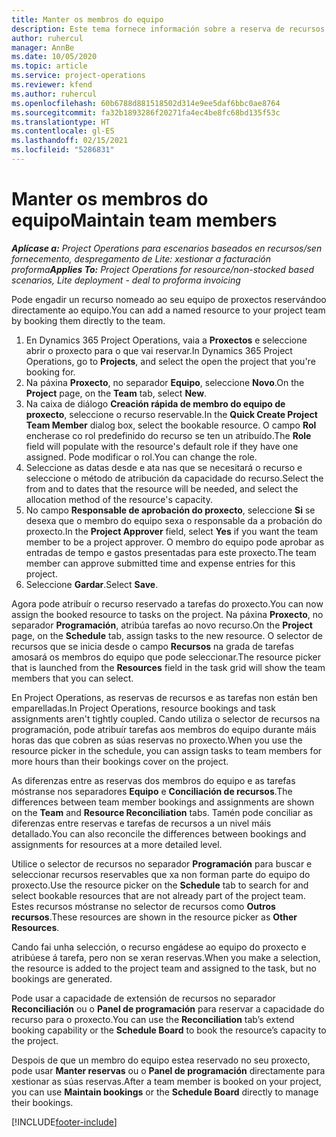 ```yaml
---
title: Manter os membros do equipo
description: Este tema fornece información sobre a reserva de recursos nomeados para equipos de proxectos e atribuírlles tarefas.
author: ruhercul
manager: AnnBe
ms.date: 10/05/2020
ms.topic: article
ms.service: project-operations
ms.reviewer: kfend
ms.author: ruhercul
ms.openlocfilehash: 60b6788d881518502d314e9ee5daf6bbc0ae8764
ms.sourcegitcommit: fa32b1893286f20271fa4ec4be8fc68bd135f53c
ms.translationtype: HT
ms.contentlocale: gl-ES
ms.lasthandoff: 02/15/2021
ms.locfileid: "5286831"
---
```

# <a name="maintain-team-members"></a><span data-ttu-id="000e6-103">Manter os membros do equipo</span><span class="sxs-lookup"><span data-stu-id="000e6-103">Maintain team members</span></span>

<span data-ttu-id="000e6-104">_**Aplícase a:** Project Operations para escenarios baseados en recursos/sen fornecemento, despregamento de Lite: xestionar a facturación proforma_</span><span class="sxs-lookup"><span data-stu-id="000e6-104">_**Applies To:** Project Operations for resource/non-stocked based scenarios, Lite deployment - deal to proforma invoicing_</span></span>

<span data-ttu-id="000e6-105">Pode engadir un recurso nomeado ao seu equipo de proxectos reservándoo directamente ao equipo.</span><span class="sxs-lookup"><span data-stu-id="000e6-105">You can add a named resource to your project team by booking them directly to the team.</span></span>

1. <span data-ttu-id="000e6-106">En Dynamics 365 Project Operations, vaia a **Proxectos** e seleccione abrir o proxecto para o que vai reservar.</span><span class="sxs-lookup"><span data-stu-id="000e6-106">In Dynamics 365 Project Operations, go to **Projects**, and select the open the project that you're booking for.</span></span>
2. <span data-ttu-id="000e6-107">Na páxina **Proxecto**, no separador **Equipo**, seleccione **Novo**.</span><span class="sxs-lookup"><span data-stu-id="000e6-107">On the **Project** page, on the **Team** tab, select **New**.</span></span> 
3. <span data-ttu-id="000e6-108">Na caixa de diálogo **Creación rápida de membro do equipo de proxecto**, seleccione o recurso reservable.</span><span class="sxs-lookup"><span data-stu-id="000e6-108">In the **Quick Create Project Team Member** dialog box, select the bookable resource.</span></span> <span data-ttu-id="000e6-109">O campo **Rol** encherase co rol predefinido do recurso se ten un atribuído.</span><span class="sxs-lookup"><span data-stu-id="000e6-109">The **Role** field will populate with the resource's default role if they have one assigned.</span></span> <span data-ttu-id="000e6-110">Pode modificar o rol.</span><span class="sxs-lookup"><span data-stu-id="000e6-110">You can change the role.</span></span> 
4. <span data-ttu-id="000e6-111">Seleccione as datas desde e ata nas que se necesitará o recurso e seleccione o método de atribución da capacidade do recurso.</span><span class="sxs-lookup"><span data-stu-id="000e6-111">Select the from and to dates that the resource will be needed, and select the allocation method of the resource's capacity.</span></span> 
5. <span data-ttu-id="000e6-112">No campo **Responsable de aprobación do proxecto**, seleccione **Si** se desexa que o membro do equipo sexa o responsable da a probación do proxecto.</span><span class="sxs-lookup"><span data-stu-id="000e6-112">In the **Project Approver** field, select **Yes** if you want the team member to be a project approver.</span></span> <span data-ttu-id="000e6-113">O membro do equipo pode aprobar as entradas de tempo e gastos presentadas para este proxecto.</span><span class="sxs-lookup"><span data-stu-id="000e6-113">The team member can approve submitted time and expense entries for this project.</span></span> 
6. <span data-ttu-id="000e6-114">Seleccione **Gardar**.</span><span class="sxs-lookup"><span data-stu-id="000e6-114">Select **Save**.</span></span>

<span data-ttu-id="000e6-115">Agora pode atribuír o recurso reservado a tarefas do proxecto.</span><span class="sxs-lookup"><span data-stu-id="000e6-115">You can now assign the booked resource to tasks on the project.</span></span> <span data-ttu-id="000e6-116">Na páxina **Proxecto**, no separador **Programación**, atribúa tarefas ao novo recurso.</span><span class="sxs-lookup"><span data-stu-id="000e6-116">On the **Project** page, on the **Schedule** tab, assign tasks to the new resource.</span></span> <span data-ttu-id="000e6-117">O selector de recursos que se inicia desde o campo **Recursos** na grada de tarefas amosará os membros do equipo que pode seleccionar.</span><span class="sxs-lookup"><span data-stu-id="000e6-117">The resource picker that is launched from the **Resources** field in the task grid will show the team members that you can select.</span></span>


<span data-ttu-id="000e6-118">En Project Operations, as reservas de recursos e as tarefas non están ben emparelladas.</span><span class="sxs-lookup"><span data-stu-id="000e6-118">In Project Operations, resource bookings and task assignments aren't tightly coupled.</span></span> <span data-ttu-id="000e6-119">Cando utiliza o selector de recursos na programación, pode atribuír tarefas aos membros do equipo durante máis horas das que cobren as súas reservas no proxecto.</span><span class="sxs-lookup"><span data-stu-id="000e6-119">When you use the resource picker in the schedule, you can assign tasks to team members for more hours than their bookings cover on the project.</span></span>

<span data-ttu-id="000e6-120">As diferenzas entre as reservas dos membros do equipo e as tarefas móstranse nos separadores **Equipo** e **Conciliación de recursos**.</span><span class="sxs-lookup"><span data-stu-id="000e6-120">The differences between team member bookings and assignments are shown on the **Team** and **Resource Reconciliation** tabs.</span></span> <span data-ttu-id="000e6-121">Tamén pode conciliar as diferenzas entre reservas e tarefas de recursos a un nivel máis detallado.</span><span class="sxs-lookup"><span data-stu-id="000e6-121">You can also reconcile the differences between bookings and assignments for resources at a more detailed level.</span></span>

<span data-ttu-id="000e6-122">Utilice o selector de recursos no separador **Programación** para buscar e seleccionar recursos reservables que xa non forman parte do equipo do proxecto.</span><span class="sxs-lookup"><span data-stu-id="000e6-122">Use the resource picker on the **Schedule** tab to search for and select bookable resources that are not already part of the project team.</span></span> <span data-ttu-id="000e6-123">Estes recursos móstranse no selector de recursos como **Outros recursos**.</span><span class="sxs-lookup"><span data-stu-id="000e6-123">These resources are shown in the resource picker as **Other Resources**.</span></span>

<span data-ttu-id="000e6-124">Cando fai unha selección, o recurso engádese ao equipo do proxecto e atribúese á tarefa, pero non se xeran reservas.</span><span class="sxs-lookup"><span data-stu-id="000e6-124">When you make a selection, the resource is added to the project team and assigned to the task, but no bookings are generated.</span></span>

<span data-ttu-id="000e6-125">Pode usar a capacidade de extensión de recursos no separador **Reconciliación** ou o **Panel de programación** para reservar a capacidade do recurso para o proxecto.</span><span class="sxs-lookup"><span data-stu-id="000e6-125">You can use the **Reconciliation** tab’s extend booking capability or the **Schedule Board** to book the resource’s capacity to the project.</span></span>

<span data-ttu-id="000e6-126">Despois de que un membro do equipo estea reservado no seu proxecto, pode usar **Manter reservas** ou o **Panel de programación** directamente para xestionar as súas reservas.</span><span class="sxs-lookup"><span data-stu-id="000e6-126">After a team member is booked on your project, you can use **Maintain bookings** or the **Schedule Board** directly to manage their bookings.</span></span>


[!INCLUDE[footer-include](../includes/footer-banner.md)]